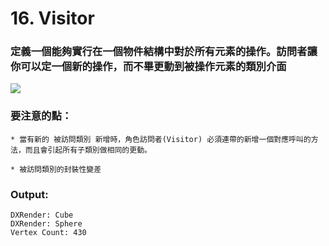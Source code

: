 # 16. Visitor

### 定義一個能夠實行在一個物件結構中對於所有元素的操作。訪問者讓你可以定一個新的操作，而不畢更動到被操作元素的類別介面

![](https://static.dzone.com/dz1/dz-files/visitor_pattern.png)

### 要注意的點：

    * 當有新的 被訪問類別 新增時，角色訪問者(Visitor) 必須連帶的新增一個對應呼叫的方法，而且會引起所有子類別做相同的更動。

    * 被訪問類別的封裝性變差

### Output:

    DXRender: Cube
    DXRender: Sphere
    Vertex Count: 430